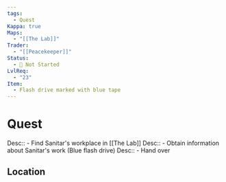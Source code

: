 ```yaml
---
tags:
  - Quest
Kappa: true
Maps:
  - "[[The Lab]]"
Trader:
  - "[[Peacekeeper]]"
Status:
  - 🛑 Not Started
LvlReq:
  - "23"
Item:
  - Flash drive marked with blue tape
---
```

# Quest

Desc:: - Find Sanitar's workplace in [[The Lab]]
Desc:: - Obtain information about Sanitar's work (Blue flash drive)
Desc:: - Hand over 
## Location

